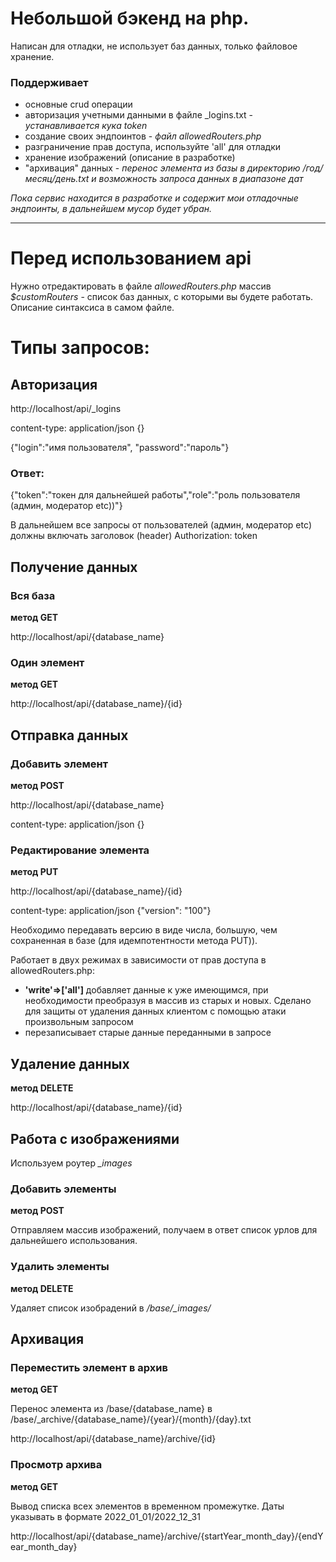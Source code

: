 # Небольшой бэкенд на php. 
Написан для отладки, не использует баз данных, только файловое хранение.
### Поддерживает
- основные crud операции
- авторизация учетными данными в файле _logins.txt - *устанавливается кука token*
- создание своих эндпоинтов - *файл allowedRouters.php*
- разграничение прав доступа, используйте 'all' для отладки
- хранение изображений (описание в разработке)
- "архивация" данных - *перенос элемента из базы в директорию /год/месяц/день.txt и возможность запроса данных в диапазоне дат*

*Пока сервис находится в разработке и содержит мои отладочные эндпоинты, в дальнейшем мусор будет убран.*
____

# Перед использованием api
Нужно отредактировать в файле *allowedRouters.php* массив *$customRouters* - список баз данных, с которыми вы будете работать. Описание синтаксиса в самом файле.

# Типы запросов:

## Авторизация

http://localhost/api/_logins

content-type: application/json {}

{"login":"имя пользователя", "password":"пароль"}

### Ответ:
{"token":"токен для дальнейшей работы","role":"роль пользователя (админ, модератор etc))"}

В дальнейшем все запросы от пользователей (админ, модератор etc) должны включать заголовок (header)
Authorization: token

## Получение данных 

### Вся база
**метод GET**

http://localhost/api/{database_name}

### Один элемент
**метод GET**

http://localhost/api/{database_name}/{id}

## Отправка данных 

### Добавить элемент
**метод POST**

http://localhost/api/{database_name}

content-type: application/json {}

### Редактирование элемента
**метод PUT**

http://localhost/api/{database_name}/{id}

content-type: application/json {"version": "100"}

Необходимо передавать версию в виде числа, большую, чем сохраненная в базе (для идемпотентности метода PUT)).

Работает в двух режимах в зависимости от прав доступа в allowedRouters.php:
- **'write'=>['all']** добавляет данные к уже имеющимся, при необходимости преобразуя в массив из старых и новых. Сделано для защиты от удаления данных клиентом с помощью атаки произвольным запросом
- перезаписывает старые данные переданными в запросе

## Удаление данных
**метод DELETE**

http://localhost/api/{database_name}/{id}

## Работа с изображениями
Используем роутер *_images*

### Добавить элементы
**метод POST**

Отправляем массив изображений, получаем в ответ список урлов для дальнейшего использования.

### Удалить элементы
**метод DELETE**

Удаляет список изобрадений в */base/_images/*

## Архивация
### Переместить элемент в архив
**метод GET**

Перенос элемента из /base/{database_name} в /base/_archive/{database_name}/{year}/{month}/{day}.txt

http://localhost/api/{database_name}/archive/{id}

### Просмотр архива
**метод GET**

Вывод списка всех элементов в временном промежутке. Даты указывать в формате 2022_01_01/2022_12_31

http://localhost/api/{database_name}/archive/{startYear_month_day}/{endYear_month_day}